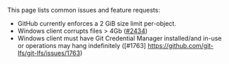 This page lists common issues and feature requests:

- GitHub currently enforces a 2 GiB size limit per-object.
- Windows client corrupts files > 4Gb ([#2434](https://github.com/git-lfs/git-lfs/issues/2434))
- Windows client must have Git Credential Manager installed/and in-use or operations may hang indefinitely ([#1763] https://github.com/git-lfs/git-lfs/issues/1763) 